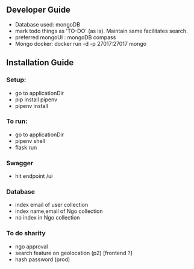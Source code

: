 ## Developer Guide

- Database used: mongoDB
- mark todo things as 'TO-DO' (as is). Maintain same facilitates search.
- preferred mongoUI : mongoDB compass
- Mongo docker: docker run -d -p 27017:27017 mongo

## Installation Guide

### Setup:
- go to applicationDir
- pip install pipenv
- pipenv install

### To run:
-  go to applicationDir
- pipenv shell
- flask run

### Swagger
- hit endpoint /ui


### Database
- index email of user collection
- index name,email of Ngo collection
- no index in Ngo collection 

### To do sharity
- ngo approval
- search feature on geolocation (p2) [frontend ?]
- hash password (prod)